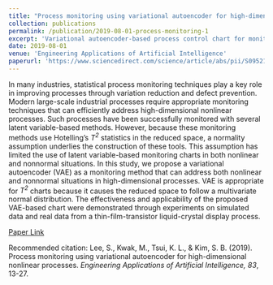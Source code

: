 ```yaml
---
title: "Process monitoring using variational autoencoder for high-dimensional nonlinear processes"
collection: publications
permalink: /publication/2019-08-01-process-monitoring-1
excerpt: 'Variational autoencoder-based process control chart for monitoring.'
date: 2019-08-01
venue: 'Engineering Applications of Artificial Intelligence'
paperurl: 'https://www.sciencedirect.com/science/article/abs/pii/S0952197619300983'
---
```


In many industries, statistical process monitoring techniques play a key role in improving processes through variation reduction and defect prevention. 
Modern large-scale industrial processes require appropriate monitoring techniques that can efficiently address high-dimensional nonlinear processes. 
Such processes have been successfully monitored with several latent variable-based methods. 
However, because these monitoring methods use Hotelling’s *T<sup>2</sup>* statistics in the reduced space, a normality assumption underlies the construction of these tools. 
This assumption has limited the use of latent variable-based monitoring charts in both nonlinear and nonnormal situations. 
In this study, we propose a variational autoencoder (VAE) as a monitoring method that can address both nonlinear and nonnormal situations in high-dimensional processes. 
VAE is appropriate for *T<sup>2</sup>* charts because it causes the reduced space to follow a multivariate normal distribution. 
The effectiveness and applicability of the proposed VAE-based chart were demonstrated through experiments on simulated data and real data from a thin-film-transistor liquid-crystal display process.

[Paper Link](https://www.sciencedirect.com/science/article/abs/pii/S0952197619300983)

Recommended citation: Lee, S., Kwak, M., Tsui, K. L., & Kim, S. B. (2019). Process monitoring using variational autoencoder for high-dimensional nonlinear processes. <i>Engineering Applications of Artificial Intelligence, 83</i>, 13-27.